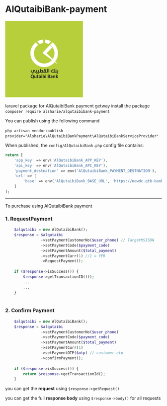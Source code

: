 # AlQutaibiBank-payment

<img alt="img.webp" height="250" src="img.webp" width="250" style="object-fit: contain"/>

laravel package for AlQutaibiBank payment getway
install the package
`composer require alsharie/alqutaibibank-payment`

You can publish using the following command

`php artisan vendor:publish --provider="Alsharie\AlQutaibiBankPayment\AlQutaibiBankServiceProvider"`

When published, the `config/AlQutaibiBank.php` config file contains:

```php
return [
    'app_key' => env('AlQutaibiBank_APP_KEY'),
    'api_key' => env('AlQutaibiBank_API_KEY'),
    'payment_destnation' => env('AlQutaibiBank_PAYMENT_DESTNATION'),
    'url' => [
        'base' => env('AlQutaibiBank_BASE_URL', 'https://newdc.qtb-bank.com:5052/PayBills'),
    ]
];
```


--------------------

To purchase using AlQutaibiBank payment

### 1. RequestPayment

```php
    $alqutaibi = new AlQutaibiBank();
    $response = $alqutaibi
                ->setPaymentCustomerNo($user_phone) // TargetMSISDN
                ->setPaymentCode($payment_code)
                ->setPaymentAmount($total_payment)
                ->setPaymentCurr(1) //1 = YER
                ->RequestPayment();

    if ($response->isSuccess()) {
        $response->getTransactionID()();
        ... 
        ...
    } 
       
```

### 2. Confirm Payment

```php
    $alqutaibi = new AlQutaibiBank();
    $response = $alqutaibi
                ->setPaymentCustomerNo($user_phone)
                ->setPaymentCode($payment_code)
                ->setPaymentAmount($total_payment)
                ->setPaymentCurr(1)
                ->setPaymentOTP($otp) // customer otp
                ->confirmPayment();
                
    if ($response->isSuccess()) {
        return $response->getTransactionId();
    }
```


you can get the **request** using `$response->getRequest()` 

you can get the full **response body** using `$response->body()` for all requests